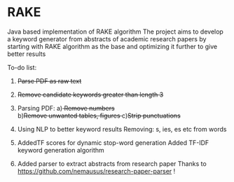 # RAKE
Java based implementation of RAKE algorithm
The project aims to develop a keyword generator from abstracts of academic research papers by starting with RAKE algorithm as the base and optimizing it further to give better results


To-do list:

1) <strike>Parse PDF as raw text</strike>

2) <strike>Remove candidate keywords greater than length 3</strike> 

3) Parsing PDF:
    a)<strike> Remove numbers </strike>  
    b)<strike>Remove unwanted tables, figures </strike>
    c)<strike>Strip punctuations </strike>  

4) Using NLP to better keyword results
    Removing: s, ies, es etc from words

5) AddedTF scores for dynamic stop-word  generation
    Added TF-IDF keyword generation algorithm

5) Added parser to extract abstracts from research paper
    Thanks to https://github.com/nemausus/research-paper-parser !
